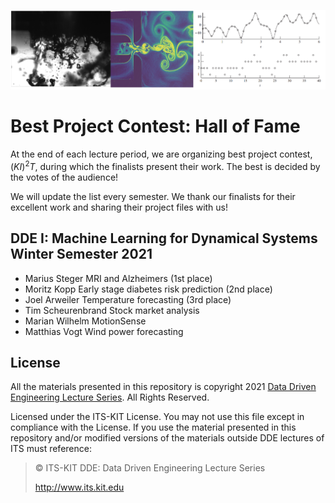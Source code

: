 [![banner](others/images/ml2.png)](https://www.its.kit.edu/Lehrveranstaltungen_DataDrivenEngineering_I.php)

# Best Project Contest: Hall of Fame

At the end of each lecture period, we are organizing best project contest, $`(KI)^2T`$, during which the finalists present their work. The best is decided by the votes of the audience! 

We will update the list every semester. We thank our finalists for their excellent work and sharing their project files with us!

## DDE I: Machine Learning for Dynamical Systems Winter Semester 2021

- Marius Steger			MRI and Alzheimers (1st place)
- Moritz Kopp			Early stage diabetes risk prediction (2nd place)
- Joel Arweiler			Temperature forecasting (3rd place)
- Tim Scheurenbrand		Stock market analysis
- Marian Wilhelm		MotionSense
- Matthias Vogt			Wind power forecasting


## License
All the materials presented in this repository is copyright 2021 [Data Driven Engineering Lecture Series](https://www.its.kit.edu/Lehrveranstaltungen_DataDrivenEngineering_I.php). All Rights Reserved.

Licensed under the ITS-KIT License. You may not use this file except in compliance with the License. If you use the material presented in this repository and/or modified versions of the materials outside DDE lectures of ITS must reference:

> © ITS-KIT DDE: Data Driven Engineering Lecture Series
>
> http://www.its.kit.edu
